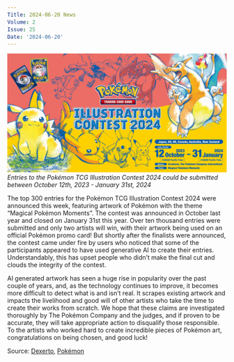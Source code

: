 ```yaml
---
Title: 2024-06-20 News
Volume: 2
Issue: 25
Date: '2024-06-20'
---
```



[![Entries to the Pokémon TCG Illustration Contest 2024 could be submitted between October 12th, 2023 - January 31st, 2024](/web/images/entries-to-the-pokemon-tcg-illustration-contest-2024-could-be-submitted-between-october-12th-2023-ja.jpeg)](/web/images/entries-to-the-pokemon-tcg-illustration-contest-2024-could-be-submitted-between-october-12th-2023-ja.jpeg)*Entries to the Pokémon TCG Illustration Contest 2024 could be submitted between October 12th, 2023 - January 31st, 2024*



The top 300 entries for the Pokémon TCG Illustration Contest 2024 were announced this week, featuring artwork of Pokémon with the theme “Magical Pokémon Moments”. The contest was announced in October last year and closed on January 31st this year. Over ten thousand entries were submitted and only two artists will win, with their artwork being used on an official Pokémon promo card! But shortly after the finalists were announced, the contest came under fire by users who noticed that some of the participants appeared to have used generative AI to create their entries. Understandably, this has upset people who didn’t make the final cut and clouds the integrity of the contest.

AI generated artwork has seen a huge rise in popularity over the past couple of years, and, as the technology continues to improve, it becomes more difficult to detect what is and isn’t real. It scrapes existing artwork and impacts the livelihood and good will of other artists who take the time to create their works from scratch. We hope that these claims are investigated thoroughly by The Pokémon Company and the judges, and if proven to be accurate, they will take appropriate action to disqualify those responsible. To the artists who worked hard to create incredible pieces of Pokémon art, congratulations on being chosen, and good luck!

Source: [Dexerto](https://www.dexerto.com/pokemon/pokemon-tcg-illustration-contest-under-fire-for-apparent-ai-generated-submissions-2779859/), [Pokémon](https://www.pokemon.com/us/pokemon-news/meet-the-top-300-artists-from-the-pokemon-tcg-illustration-contest-2024)